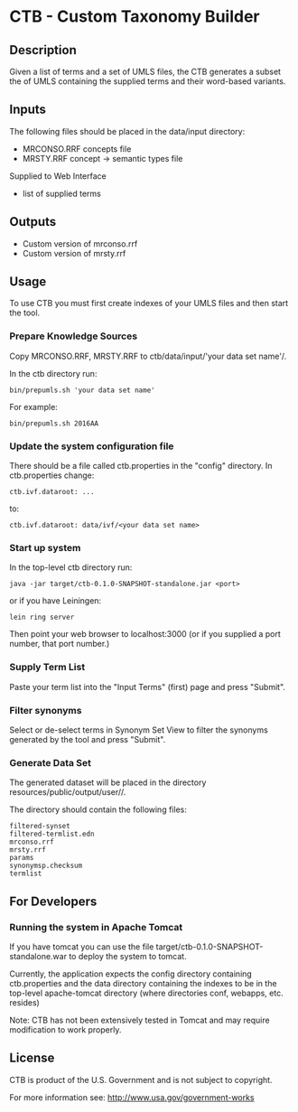# CTB - Custom Taxonomy Builder

## Description

Given a list of terms and a set of UMLS files, the CTB generates a
subset the of UMLS containing the supplied terms and their word-based
variants.

## Inputs

The following files should be placed in the data/input directory:

+ MRCONSO.RRF concepts file
+ MRSTY.RRF concept -> semantic types file

Supplied to Web Interface

+ list of supplied terms

## Outputs

+ Custom version of mrconso.rrf
+ Custom version of mrsty.rrf

## Usage

To use CTB you must first create indexes of your UMLS files and then
start the tool.

### Prepare Knowledge Sources

Copy MRCONSO.RRF, MRSTY.RRF to ctb/data/input/'your data set name'/.

In the ctb directory run:

    bin/prepumls.sh 'your data set name'

For example:

    bin/prepumls.sh 2016AA

### Update the system configuration file

There should be a file called ctb.properties in the "config"
directory.  In ctb.properties change:

    ctb.ivf.dataroot: ...

to:

    ctb.ivf.dataroot: data/ivf/<your data set name>


### Start up system

In the top-level ctb directory run:

    java -jar target/ctb-0.1.0-SNAPSHOT-standalone.jar <port>

or if you have Leiningen:

    lein ring server 

Then point your web browser to localhost:3000 (or if you supplied a
port number, that port number.)

### Supply Term List

Paste your term list into the "Input Terms" (first) page and press
"Submit".

### Filter synonyms

Select or de-select terms in Synonym Set View to filter the synonyms
generated by the tool and press "Submit".

### Generate Data Set

The generated dataset will be placed in the directory
resources/public/output/user<number>/<queryhash>/.

The directory should contain the following files:

    filtered-synset
    filtered-termlist.edn
    mrconso.rrf
    mrsty.rrf
    params
    synonymsp.checksum
    termlist

## For Developers

### Running the system in Apache Tomcat

If you have tomcat you can use the file
target/ctb-0.1.0-SNAPSHOT-standalone.war to deploy the system to
tomcat.

Currently, the application expects the config directory containing
ctb.properties and the data directory containing the indexes to be in
the top-level apache-tomcat directory (where directories conf,
webapps, etc. resides)

Note: CTB has not been extensively tested in Tomcat and may require
modification to work properly.

## License

CTB is product of the U.S. Government and is not subject to copyright.

For more information see:
  http://www.usa.gov/government-works

